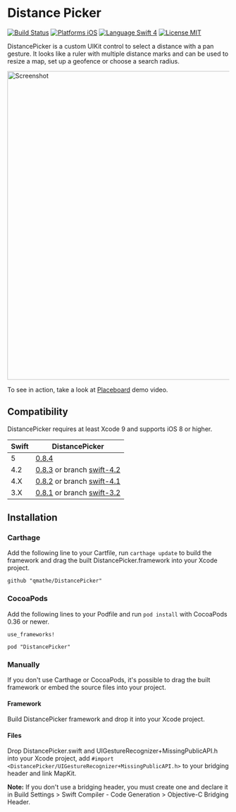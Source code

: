 Distance Picker
===============

[![Build Status](https://travis-ci.org/qmathe/DistancePicker.svg?branch=master)](https://travis-ci.org/qmathe/DistancePicker)
[![Platforms iOS](https://img.shields.io/badge/Platforms-iOS-lightgray.svg?style=flat)](http://www.apple.com)
[![Language Swift 4](https://img.shields.io/badge/Language-Swift%204.2-orange.svg?style=flat)](https://swift.org)
[![License MIT](https://img.shields.io/badge/license-MIT-blue.svg?style=flat)](https://github.com/qmathe/DistancePicker/LICENSE)

DistancePicker is a custom UIKit control to select a distance with a pan gesture. It looks like a ruler with multiple distance marks and can be used to resize a map, set up a geofence or choose a search radius.

<img src="http://www.placeboardapp.com/images/Add%20Place%20with%20Search%20Radius%20-%20iPhone%205.jpg" height="700" alt="Screenshot" />

To see in action, take a look at [Placeboard](http://www.placeboardapp.com) demo video.

Compatibility
-------------

DistancePicker requires at least Xcode 9 and supports iOS 8 or higher.

| Swift   | DistancePicker                                                                                                                                                                                                                     |
| ------- |  -------------------------------------------------------------------------------------------------------------------------------------------------------------------------|
| 5         | [0.8.4](https://github.com/qmathe/DistancePicker/releases/tag/0.8.4)                                                                                                                               |
| 4.2      | [0.8.3](https://github.com/qmathe/DistancePicker/releases/tag/0.8.3) or branch [swift-4.2](https://github.com/qmathe/DistancePicker/tree/swift-4.2) |
| 4.X      | [0.8.2](https://github.com/qmathe/DistancePicker/releases/tag/0.8.2) or branch [swift-4.1](https://github.com/qmathe/DistancePicker/tree/swift-4.1) |
| 3.X      | [0.8.1](https://github.com/qmathe/DistancePicker/releases/tag/0.8.1) or branch [swift-3.2](https://github.com/qmathe/DistancePicker/tree/swift-3.2) |


Installation
------------

### Carthage

Add the following line to your Cartfile, run  `carthage update` to build the framework and drag the built DistancePicker.framework into your Xcode project.

    github "qmathe/DistancePicker"
	
### CocoaPods

Add the following lines to your Podfile and run `pod install` with CocoaPods 0.36 or newer.

	use_frameworks!
	
	pod "DistancePicker"

### Manually

If you don't use Carthage or CocoaPods, it's possible to drag the built framework or embed the source files into your project.

#### Framework

Build DistancePicker framework and drop it into your Xcode project.

#### Files

Drop DistancePicker.swift and UIGestureRecognizer+MissingPublicAPI.h into your Xcode project, add `#import <DistancePicker/UIGestureRecognizer+MissingPublicAPI.h>` to your bridging header and link MapKit.

**Note:** If you don't use a bridging header, you must create one and declare it in Build Settings > Swift Compiler - Code Generation > Objective-C Bridging Header.
